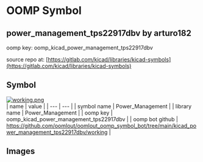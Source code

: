 # OOMP Symbol  
## power_management_tps22917dbv  by arturo182  
  
oomp key: oomp_kicad_power_management_tps22917dbv  
  
source repo at: [https://gitlab.com/kicad/libraries/kicad-symbols](https://gitlab.com/kicad/libraries/kicad-symbols)  
## Symbol  
  
[![working.png](working_600.png)](working.png)  
| name | value | 
| --- | --- | 
| symbol name | Power_Management | 
| library name | Power_Management | 
| oomp key | oomp_kicad_power_management_tps22917dbv | 
| oomp bot github | https://github.com/oomlout/oomlout_oomp_symbol_bot/tree/main/kicad_power_management_tps22917dbv/working | 
## Images  
